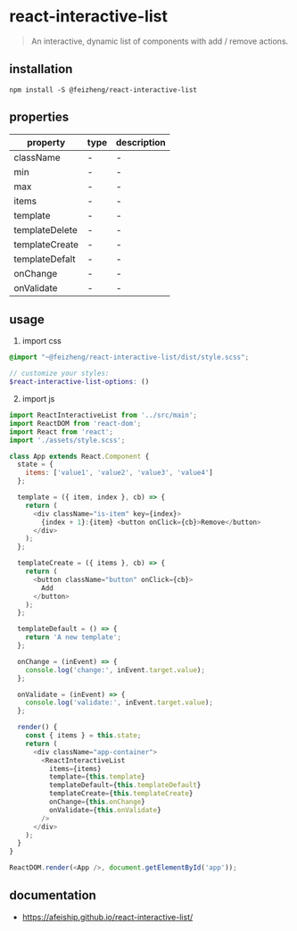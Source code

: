 # react-interactive-list
> An interactive, dynamic list of components with add / remove actions.

## installation
```shell
npm install -S @feizheng/react-interactive-list
```
## properties
| property       | type | description |
| -------------- | ---- | ----------- |
| className      | -    | -           |
| min            | -    | -           |
| max            | -    | -           |
| items          | -    | -           |
| template       | -    | -           |
| templateDelete | -    | -           |
| templateCreate | -    | -           |
| templateDefalt | -    | -           |
| onChange       | -    | -           |
| onValidate     | -    | -           |

## usage
1. import css
  ```scss
  @import "~@feizheng/react-interactive-list/dist/style.scss";

  // customize your styles:
  $react-interactive-list-options: ()
  ```
2. import js
  ```js
  import ReactInteractiveList from '../src/main';
  import ReactDOM from 'react-dom';
  import React from 'react';
  import './assets/style.scss';

  class App extends React.Component {
    state = {
      items: ['value1', 'value2', 'value3', 'value4']
    };

    template = ({ item, index }, cb) => {
      return (
        <div className="is-item" key={index}>
          {index + 1}:{item} <button onClick={cb}>Remove</button>
        </div>
      );
    };

    templateCreate = ({ items }, cb) => {
      return (
        <button className="button" onClick={cb}>
          Add
        </button>
      );
    };

    templateDefault = () => {
      return 'A new template';
    };

    onChange = (inEvent) => {
      console.log('change:', inEvent.target.value);
    };

    onValidate = (inEvent) => {
      console.log('validate:', inEvent.target.value);
    };

    render() {
      const { items } = this.state;
      return (
        <div className="app-container">
          <ReactInteractiveList
            items={items}
            template={this.template}
            templateDefault={this.templateDefault}
            templateCreate={this.templateCreate}
            onChange={this.onChange}
            onValidate={this.onValidate}
          />
        </div>
      );
    }
  }

  ReactDOM.render(<App />, document.getElementById('app'));
  ```

## documentation
- https://afeiship.github.io/react-interactive-list/
